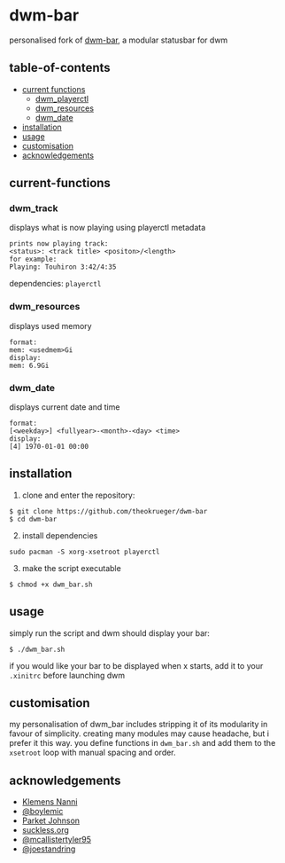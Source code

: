 # dwm-bar
personalised fork of [dwm-bar](https://github.com/joestandring/dwm-bar), a modular statusbar for dwm
## table-of-contents
- [current functions](#current-functions)
  - [dwm_playerctl](#dwm_playerctl)
  - [dwm_resources](#dwm_resources)
  - [dwm_date](#dwm_date)
- [installation](#installation)
- [usage](#usage)
- [customisation](#customizing)
- [acknowledgements](#acknowledgements)

## current-functions
### dwm_track
displays what is now playing using playerctl metadata
```
prints now playing track:
<status>: <track title> <positon>/<length>
for example:
Playing: Touhiron 3:42/4:35
```
dependencies: ```playerctl```
### dwm_resources
displays used memory
```
format:
mem: <usedmem>Gi
display:
mem: 6.9Gi
```
### dwm_date
displays current date and time
```
format:
[<weekday>] <fullyear>-<month>-<day> <time>
display:
[4] 1970-01-01 00:00
```
## installation
1. clone and enter the repository:
```
$ git clone https://github.com/theokrueger/dwm-bar
$ cd dwm-bar
```
2. install dependencies
```
sudo pacman -S xorg-xsetroot playerctl
```
3. make the script executable
```
$ chmod +x dwm_bar.sh
```
## usage
simply run the script and dwm should display your bar:
```
$ ./dwm_bar.sh
```
if you would like your bar to be displayed when x starts, add it to your `.xinitrc` before launching dwm
## customisation
my personalisation of dwm_bar includes stripping it of its modularity in favour of simplicity. creating many modules may cause headache, but i prefer it this way.
you define functions in `dwm_bar.sh` and add them to the `xsetroot` loop with manual spacing and order.
## acknowledgements
* [Klemens Nanni](https://notabug.org/kl3)
* [@boylemic](https://github.com/boylemic/configs/blob/master/dwm_status)
* [Parket Johnson](https://github.com/ronno/scripts/blob/master/xsetcmus)
* [suckless.org](https://dwm.suckless.org/status_monitor/)
* [@mcallistertyler95](https://github.com/mcallistertyler95/dwm-bar)
* [@joestandring](https://github.com/joestandring/dwm-bar)

